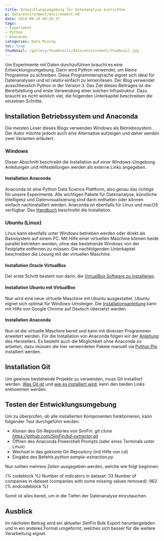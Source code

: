 ```yaml
---
title: Entwicklungsumgebung für Datenanalyse einrichten
p: data/environment/environment.md
date: 2019-09-14 09:26:37
tags:
- Experiment
- Python
- Anaconda
categories: Data Mining
toc: true
thumbnail: /gallery/thumbnails/data/environment/thumbnail.jpg
---
```


Um Experimente mit Daten durchzuführen braucht es eine Entwicklungsumgebung. Darin wird Python verwendet, um kleine Programme zu schreiben. Diese Programmiersprache eignet sich ideal für Datenanalysen und ist relativ einfach zu lernen/lesen. Der Blog verwendet ausschliesslich Python in der Version 3. Das Ziel dieses Beitrages ist die Bereitstellung und erste Verwendung einer solchen Infrastruktur. Dazu braucht es nicht wirklich viel, die folgenden Unterkapitel beschreiben die einzelnen Schritte.

<!-- more -->

## Installation Betriebssystem und Anaconda

Die meisten Leser dieses Blogs verwenden Windows als Betriebssystem. Der Autor möchte jedoch auch eine Alternative aufzeigen und daher werden zwei Varianten erläutert.

### Windows

Dieser Abschnitt beschreibt die Installation auf einer Windows-Umgebung. Anleitungen und Hilfestellungen werden als externe Links angegeben.

#### Installation Anaconda

Anaconda ist eine Python Data Science Plattform, also genau das richtige für unsere Experimente. Alle wichtigen Pakete für Datenanalyse, künstliche Intelligenz und Datenvisualisierung sind darin enthalten oder können einfach nachinstalliert werden. Anaconda ist ebenfalls für Linux und macOS verfügbar. Das [Handbuch](https://docs.anaconda.com/anaconda/install/windows/) beschreibt die Installation.

### Ubuntu (Linux)

Linux kann ebenfalls unter Windows betrieben werden oder direkt als Basissystem auf einem PC. Mit Hilfe einer virtuellen Maschine können beide parallel betrieben werden, ohne das bestehende Windows von der Festplatte entfernen zu müssen. Die nachfolgenden Unterkapitel beschreiben die Lösung mit der virtuellen Maschine.

#### Installation Oracle VirtualBox

Der erste Schritt besteht nun darin, die [VirtualBox Software zu installieren](https://www.thomas-krenn.com/de/wiki/VirtualBox_installieren).

#### Installation Ubuntu mit VirtualBox

Nun wird eine neue virtuelle Maschine mit Ubuntu ausgestattet. Ubuntu eignet sich optimal für Windows-Umsteiger. Die [Installationsanleitung](https://medium.com/@tushar0618/install-ubuntu-16-04-lts-on-virtual-box-desktop-version-30dc6f1958d0) kann mit Hilfe von Google Chrome auf Deutsch übersetzt werden.


#### Installation Anaconda

Nun ist die virtuelle Maschine bereit und kann mit diversen Programmen erweitert werden. Für die Installation von Anaconda folgen wir der [Anleitung](https://docs.anaconda.com/anaconda/install/linux/) des Herstellers. Es besteht auch die Möglichkeit ohne Anaconda zu arbeiten, dazu müssen die hier verwendeten Pakete manuell via [Python Pip](https://wiki.ubuntuusers.de/pip/) installiert werden.


## Installation Git

Um gewisse bestehende Projekte zu verwenden, muss Git installiert werden. [Was Git ist](https://git-scm.com/book/de/v1/Los-geht%E2%80%99s-Wozu-Versionskontrolle%3F) und [wie es installiert wird](https://git-scm.com/book/de/v1/Los-geht%E2%80%99s-Git-installieren), kann den beiden Links entnommen werden.


## Testen der Entwicklungsumgebung

Um zu überprüfen, ob alle installierten Komponenten funktionieren, kann folgender Test durchgeführt werden:

* Klonen des Git-Repositories von SimFin: *git clone https://github.com/SimFin/bd-extractor.git*
* Öffnen des Anaconda Powershell Prompts (oder eines Terminals unter Linux)
* Wechsel in das geklonte Git-Repository (mit Hilfe von *cd*)
* Eingabe des Befehls *python sample-extraction.py*

Nun sollten mehrere Zeilen ausgegeben werden, welche wie folgt beginnen:

{% codeblock %}
Number of indicators in dataset: 33
Number of companies in dataset (companies with some missing values removed): 962
{% endcodeblock %}

Somit ist alles bereit, um in die Tiefen der Datenanalyse einzutauchen.

## Ausblick
Im nächsten Beitrag wird ein aktueller SimFin Bulk Export heruntergeladen und in ein anderes Format umgeformt, welches sich besser für die weitere Verarbeitung eignet.
